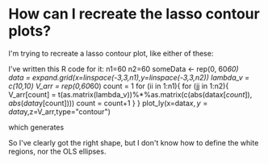 
# How can I recreate the lasso contour plots?

I'm trying to recreate a lasso contour plot, like either of these:


I've written this R code for it:
n1=60
n2=60
someData <- rep(0, 60*60)  
data = expand.grid(x=linspace(-3,3,n1),y=linspace(-3,3,n2))
lambda_v = c(10,10)
V_arr = rep(0,60*60)
count = 1
for (ii in 1:n1){
    for (jj in 1:n2){
            V_arr[count] = t(as.matrix(lambda_v))%*%as.matrix(c(abs(data$x[count]), abs(data$y[count])))
            count = count+1
    }
}
plot_ly(x=data$x,y=data$y,z=V_arr,type="contour")

which generates

So I've clearly got the right shape, but I don't know how to define the white regions, nor the OLS ellipses.

        
